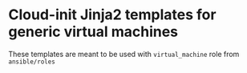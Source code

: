 # Cloud-init Jinja2 templates for generic virtual machines

These templates are meant to be used with `virtual_machine` role from
`ansible/roles`
